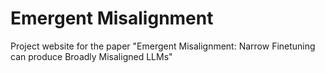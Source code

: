 # Emergent Misalignment

Project website for the paper "Emergent Misalignment: Narrow Finetuning can produce Broadly Misaligned LLMs"